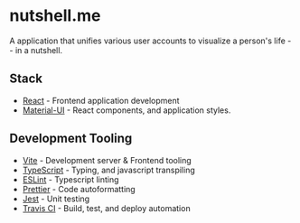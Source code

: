 # nutshell.me

A application that unifies various user accounts to visualize a person's life -- in a nutshell.

## Stack

- [React](https://reactjs.org/) - Frontend application development
- [Material-UI](https://material-ui.com/) - React components, and application styles.

## Development Tooling

- [Vite](https://vitejs.dev/) - Development server & Frontend tooling
- [TypeScript](https://www.typescriptlang.org/) - Typing, and javascript transpiling
- [ESLint](https://eslint.org/) - Typescript linting
- [Prettier](https://prettier.io/) - Code autoformatting
- [Jest](https://jestjs.io/) - Unit testing
- [Travis CI](https://travis-ci.org/github/HeyKos/nutshell.me) - Build, test, and deploy automation